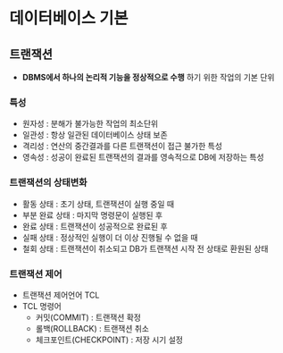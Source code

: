 # 데이터베이스 기본
## 트랜잭션
- __DBMS에서 하나의 논리적 기능을 정상적으로 수행__ 하기 위한 작업의 기본 단위

### 특성
 - 원자성 : 분해가 불가능한 작업의 최소단위
 - 일관성 : 항상 일관된 데이터베이스 상태 보존
 - 격리성 : 연산의 중간결과를 다른 트랜잭션이 접근 불가한 특성
 - 영속성 : 성공이 완료된 트랜잭션의 결과를 영속적으로 DB에 저장하는 특성

### 트랜잭션의 상태변화
- 활동 상태 : 초기 상태, 트랜잭션이 실행 중일 때
- 부분 완료 상태 : 마지막 명령문이 실행된 후
- 완료 상태 : 트랜잭션이 성공적으로 완료된 후
- 실패 상태 : 정상적인 실행이 더 이상 진행될 수 없을 때
- 철회 상태 : 트랜잭션이 취소되고 DB가 트랜잭션 시작 전 상태로 환원된 상태

### 트랜잭션 제어
- 트랜잭션 제어언어 TCL
- TCL 명령어
  - 커밋(COMMIT) : 트랜잭션 확정
  - 롤백(ROLLBACK) : 트랜잭션 취소
  - 체크포인트(CHECKPOINT) : 저장 시기 설정






























